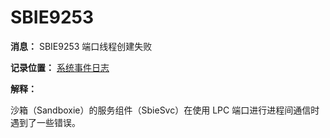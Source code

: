 # SBIE9253

**消息：** SBIE9253 端口线程创建失败

**记录位置：** [系统事件日志](SystemEventLog.md)

**解释：**

沙箱（Sandboxie）的服务组件（SbieSvc）在使用 LPC 端口进行进程间通信时遇到了一些错误。